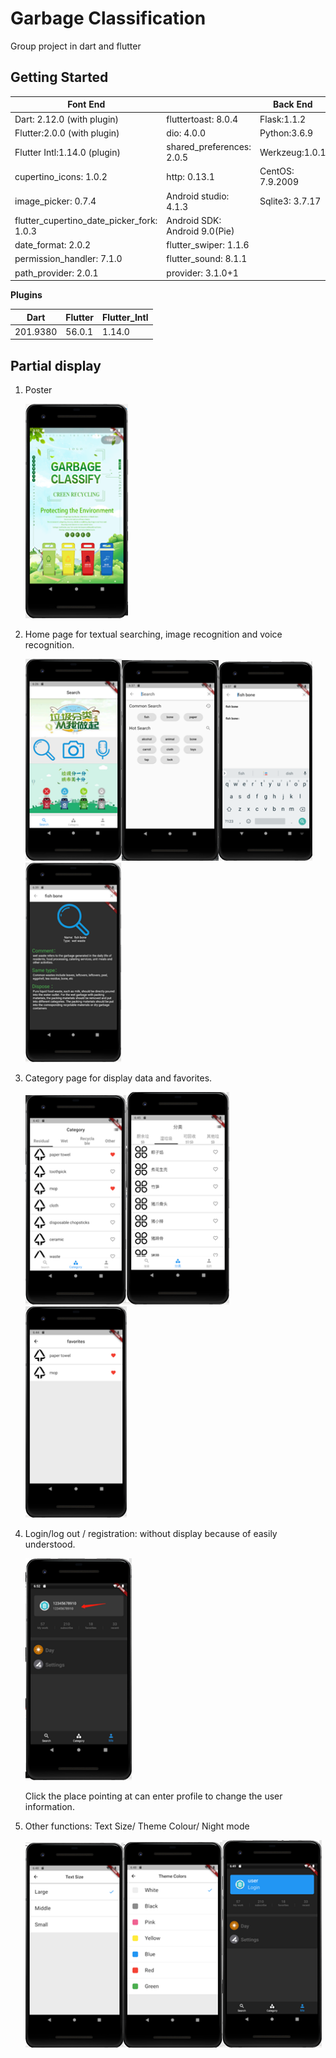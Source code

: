 # Garbage Classification

Group project in dart and flutter

## Getting Started

| Font End                                  |                                | Back End         |
| ----------------------------------------- | ------------------------------ | ---------------- |
| Dart: 2.12.0 (with plugin)                | fluttertoast: 8.0.4            | Flask:1.1.2      |
| Flutter:2.0.0 (with plugin)               | dio: 4.0.0                     | Python:3.6.9     |
| Flutter Intl:1.14.0 (plugin)              | shared_preferences: 2.0.5      | Werkzeug:1.0.1   |
| cupertino_icons: 1.0.2                    | http: 0.13.1                   | CentOS: 7.9.2009 |
| image_picker: 0.7.4                       | Android  studio: 4.1.3         | Sqlite3: 3.7.17  |
| flutter_cupertino_date_picker_fork: 1.0.3 | Android  SDK: Android 9.0(Pie) |                  |
| date_format: 2.0.2                        | flutter_swiper:  1.1.6         |                  |
| permission_handler: 7.1.0                 | flutter_sound: 8.1.1           |                  |
| path_provider: 2.0.1                      | provider:  3.1.0+1             |                  |

**Plugins**

| Dart     | Flutter | Flutter_Intl |
| -------- | ------- | ------------ |
| 201.9380 | 56.0.1  | 1.14.0       |

## Partial display

1. Poster

   <img src="readme_image\image-20210624234027687.png" alt="image-20210624234027687" style="zoom:99%;" />

2. Home page for textual searching, image recognition and voice recognition.

   <img src="readme_image\image-20210624230528168.png" alt="image-20210624230528168" style="zoom:99%;" /><img src="readme_image\image-20210624230538419.png" alt="image-20210624230538419" style="zoom:99%;" /><img src="readme_image\image-20210624230549243.png" alt="image-20210624230549243" style="zoom:99%;" /><img src="readme_image\image-20210624230555298.png" alt="image-20210624230555298" style="zoom:99%;" />

3. Category page for display data and favorites.

    <img src="readme_image\image-20210624230616509.png" alt="image-20210624230616509" style="zoom:99%;" /><img src="readme_image\image-20210624230624030.png" alt="image-20210624230624030" style="zoom:99%;" /><img src="readme_image\image-20210624230619498.png" alt="image-20210624230619498" style="zoom:99%;" />

4. Login/log out / registration: without display because of easily understood.

    <img src="readme_image\image-20210624230700512.png" alt="image-20210624230700512" style="zoom:99%;" />
    
    Click the place pointing at can enter profile to change the user information.

5. Other functions: Text Size/ Theme Colour/ Night mode

    <img src="readme_image\image-20210624230712623.png" alt="image-20210624230712623" style="zoom:99%;" /><img src="readme_image\image-20210624230719229.png" alt="image-20210624230719229" style="zoom:99%;" /><img src="readme_image\image-20210624230721717.png" alt="image-20210624230721717" style="zoom:99%;" />

​     

